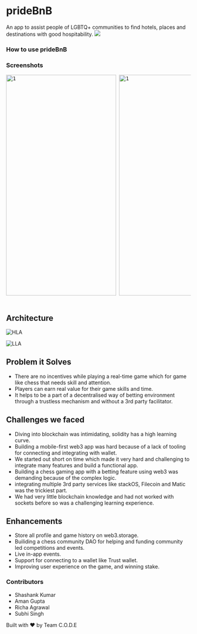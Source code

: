 # prideBnB
An app to assist people of LGBTQ+ communities to find hotels, places and destinations with good hospitability.
![](./Image-Asset/gif1.gif)

### How to use prideBnB



### Screenshots

<pre>
<img src="./images/1.jpg" alt="1" width="300" height="600" /> <img src="./images/2.png" alt="1" width="300" height="600" /> <img src="./images/3.png" alt="1" width="300" height="600" /> <img src="./images/11.jpg" alt="1" width="300" height="600" /> <img src="./images/4.png" alt="1" width="300" height="600" /> <img src="./images/5.png" alt="1"
	 width="300" height="600" /> <img src="./images/6.png" alt="1"
	 width="300" height="600" /> <img src="./images/7.png" alt="1"
	 width="300" height="600" /> <img src="./images/8.png" alt="1"
	 width="300" height="600" /><img src="./images/9.png" alt="1"
	 width="300" height="600" /> <img src="./images/10.jpg" alt="1"
	 width="300" height="600" /> <img src="./images/12.jpg" alt="1"
	 width="300" height="600" />

</pre>

## Architecture

![HLA](./images/HLA.png)

![LLA](./images/LLA.png)

## Problem it Solves

- There are no incentives while playing a real-time game which for game like chess that needs skill and attention.
- Players can earn real value for their game skills and time.
- It helps to be a part of a decentralised way of betting environment through a trustless mechanism and without a 3rd party facilitator.

## Challenges we faced

- Diving into blockchain was intimidating, solidity has a high learning curve.
- Building a mobile-first web3 app was hard because of a lack of tooling for connecting and integrating with wallet.
- We started out short on time which made it very hard and challenging to integrate many features and build a functional app.
- Building a chess gaming app with a betting feature using web3 was demanding because of the complex logic.
- integrating multiple 3rd party services like stackOS, Filecoin and Matic was the trickiest part.
- We had very little blockchain knowledge and had not worked with sockets before so was a challenging learning experience.

## Enhancements

- Store all profile and game history on web3.storage.
- Builiding a chess community DAO for helping and funding community led competitions and events.
- Live in-app events.
- Support for connecting to a wallet like Trust wallet.
- Improving user experience on the game, and winning stake.

### Contributors

- Shashank Kumar
- Aman Gupta
- Richa Agrawal
- Subhi Singh

Built with ❤️ by Team C.O.D.E
